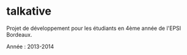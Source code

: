 talkative
=========

Projet de développement pour les étudiants en 4ème année de l'EPSI Bordeaux.

Année : 2013-2014
